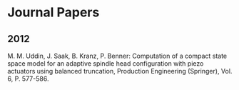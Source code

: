 # Journal Papers 
## 2012
M. M. Uddin, J. Saak, B. Kranz, P. Benner: Computation of a compact state space model for an adaptive spindle head configuration with piezo actuators using balanced truncation, Production Engineering (Springer), Vol. 6, P.  577-586.
